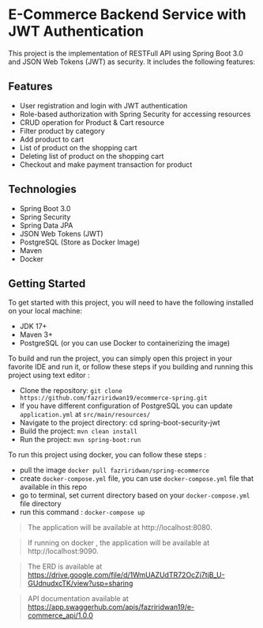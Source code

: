 # E-Commerce Backend Service with JWT Authentication
This project is the implementation of RESTFull API using Spring Boot 3.0 and JSON Web Tokens (JWT) as security. It includes the following features:

## Features
* User registration and login with JWT authentication
* Role-based authorization with Spring Security for accessing resources
* CRUD operation for Product & Cart resource
* Filter product by category
* Add product to cart
* List of product on the shopping cart
* Deleting list of product on the shopping cart
* Checkout and make payment transaction for product

## Technologies
* Spring Boot 3.0
* Spring Security
* Spring Data JPA
* JSON Web Tokens (JWT)
* PostgreSQL (Store as Docker Image)
* Maven
* Docker

## Getting Started
To get started with this project, you will need to have the following installed on your local machine:

* JDK 17+
* Maven 3+
* PostgreSQL (or you can use Docker to containerizing the image)


To build and run the project, you can simply open this project in your favorite IDE and run it, or follow these steps if you building and running this project using text editor :

* Clone the repository: `git clone https://github.com/fazriridwan19/ecommerce-spring.git`
* If you have different configuration of PostgreSQL you can update `application.yml` at `src/main/resources/`
* Navigate to the project directory: cd spring-boot-security-jwt
* Build the project: `mvn clean install`
* Run the project: `mvn spring-boot:run`

To run this project using docker, you can follow these steps :
* pull the image `docker pull fazriridwan/spring-ecommerce`
* create `docker-compose.yml` file, you can use `docker-compose.yml` file that available in this repo
* go to terminal, set current directory based on your `docker-compose.yml` file directory
* run this command : `docker-compose up`

 
> The application will be available at http://localhost:8080.

> If running on docker , the application will be available at http://localhost:9090.

> The ERD is available at https://drive.google.com/file/d/1WmUAZUdTR72OcZj7tjB_U-GUdnudxcTK/view?usp=sharing

> API documentation available at https://app.swaggerhub.com/apis/fazriridwan19/e-commerce_api/1.0.0